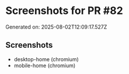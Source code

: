 # Screenshots for PR #82

Generated on: 2025-08-02T12:09:17.527Z

## Screenshots
- desktop-home (chromium)
- mobile-home (chromium)
